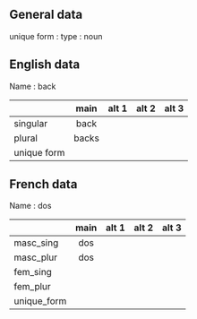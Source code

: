 ## General data

unique form :
type : noun

## English data

Name : back

|             | main  | alt 1 | alt 2 | alt 3 |
| :---------- | :---: | :---: | :---: | ----- |
| singular    | back  |       |       |       |
| plural      | backs |       |       |       |
| unique form |       |       |       |       |

## French data

Name : dos

|             | main | alt 1 | alt 2 | alt 3 |
| :---------- | :--: | :---: | :---: | :---: |
| masc_sing   | dos  |       |       |       |
| masc_plur   | dos  |       |       |       |
| fem_sing    |      |       |       |       |
| fem_plur    |      |       |       |       |
| unique_form |      |       |       |       |


